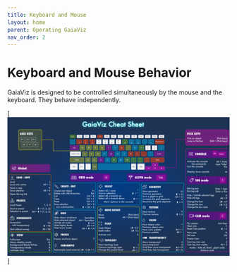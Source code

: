 ```yaml
---
title: Keyboard and Mouse
layout: home
parent: Operating GaiaViz
nav_order: 2
---
```

# Keyboard and Mouse Behavior


GaiaViz is designed to be controlled simultaneously by the mouse and the keyboard. They behave independently.

[![](/assets/images/Keyboard-tools.png)]

